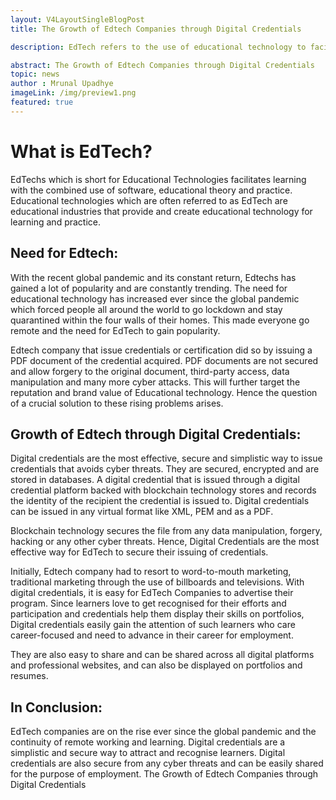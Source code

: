 ```yaml
---
layout: V4LayoutSingleBlogPost
title: The Growth of Edtech Companies through Digital Credentials

description: EdTech refers to the use of educational technology to facilitate learning, and digital credentials enhance its growth and effectiveness.

abstract: The Growth of Edtech Companies through Digital Credentials 
topic: news
author : Mrunal Upadhye
imageLink: /img/preview1.png
featured: true
---
```


# What is EdTech?

EdTechs which is short for Educational Technologies facilitates learning with the combined use of software, educational theory and practice. Educational technologies which are often referred to as EdTech are educational industries that provide and create educational technology for learning and practice.

## Need for Edtech:

With the recent global pandemic and its constant return, Edtechs has gained a lot of popularity and are constantly trending. The need for educational technology has increased ever since the global pandemic which forced people all around the world to go lockdown and stay quarantined within the four walls of their homes. This made everyone go remote and the need for EdTech to gain popularity.

Edtech company that issue credentials or certification did so by issuing a PDF document of the credential acquired. PDF documents are not secured and allow forgery to the original document, third-party access, data manipulation and many more cyber attacks. This will further target the reputation and brand value of Educational technology. Hence the question of a crucial solution to these rising problems arises.

## Growth of Edtech through Digital Credentials:

Digital credentials are the most effective, secure and simplistic way to issue credentials that avoids cyber threats. They are secured, encrypted and are stored in databases. A digital credential that is issued through a digital credential platform backed with blockchain technology stores and records the identity of the recipient the credential is issued to. Digital credentials can be issued in any virtual format like XML, PEM and as a PDF. 

Blockchain technology secures the file from any data manipulation, forgery, hacking or any other cyber threats. Hence, Digital Credentials are the most effective way for EdTech to secure their issuing of credentials.

Initially, Edtech company had to resort to word-to-mouth marketing, traditional marketing through the use of billboards and televisions. With digital credentials, it is easy for EdTech Companies to advertise their program. Since learners love to get recognised for their efforts and participation and credentials help them display their skills on portfolios, Digital credentials easily gain the attention of such learners who care career-focused and need to advance in their career for employment.

They are also easy to share and can be shared across all digital platforms and professional websites, and can also be displayed on portfolios and resumes.

## In Conclusion:

EdTech companies are on the rise ever since the global pandemic and the continuity of remote working and learning. Digital credentials are a simplistic and secure way to attract and recognise learners. Digital credentials are also secure from any cyber threats and can be easily shared for the purpose of employment. 
 The Growth of Edtech Companies through Digital Credentials


